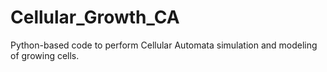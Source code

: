 # Cellular_Growth_CA
Python-based code to perform Cellular Automata simulation and modeling of growing cells.
